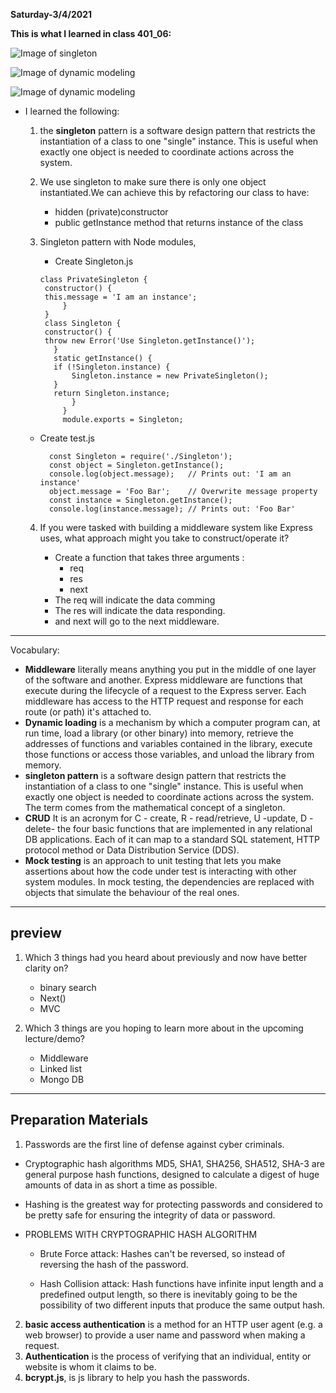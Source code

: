 **Saturday-3/4/2021**

**This is what I learned in class 401_06:**

![Image of singleton](https://girlsincode.com/wp-content/uploads/2020/03/javascript-design-patterns-singleton-and-modules-500x534.jpeg)

![Image of dynamic modeling](https://miro.medium.com/max/760/1*BP6_vVHwGC6Q403DdIn2UQ.png)

![Image of dynamic modeling](https://www.ilantus.com/wp-content/uploads/2019/07/authentication-vs-authorization1-thegem-blog-default.png)

* I learned the following:

  1.  the **singleton** pattern is a software design pattern that restricts the instantiation of a class to one "single" instance. This is useful when exactly one object is needed to coordinate actions across the system.
  2.  We use singleton to make sure there is only one object instantiated.We can achieve this by refactoring our class to have:
      - hidden (private)constructor
      - public getInstance method that returns instance of the class 

  3. Singleton pattern with Node modules,
   
        - Create Singleton.js

         class PrivateSingleton {
          constructor() {
          this.message = 'I am an instance';
              }
          }
          class Singleton {
          constructor() {
          throw new Error('Use Singleton.getInstance()');
            }
            static getInstance() {
            if (!Singleton.instance) {
                Singleton.instance = new PrivateSingleton();
            }
            return Singleton.instance;
                }
              }
              module.exports = Singleton;

    - Create test.js


            const Singleton = require('./Singleton');
            const object = Singleton.getInstance(); 
            console.log(object.message);   // Prints out: 'I am an instance'
            object.message = 'Foo Bar';    // Overwrite message property
            const instance = Singleton.getInstance();
            console.log(instance.message); // Prints out: 'Foo Bar'

  4. If you were tasked with building a middleware system like Express uses, what approach might you take to construct/operate it?

      - Create a function that takes three arguments :
          - req
          - res
          - next
      - The req will indicate the data comming
      - The res will indicate the data responding.
      - and next will go to the next middleware.

-------------------------------
Vocabulary:

  - **Middleware** literally means anything you put in the middle of one layer of the software and another. Express middleware are functions that execute during the lifecycle of a request to the Express server. Each middleware has access to the HTTP request and response for each route (or path) it's attached to.
  - **Dynamic loading** is a mechanism by which a computer program can, at run time, load a library (or other binary) into memory, retrieve the addresses of functions and variables contained in the library, execute those functions or access those variables, and unload the library from memory.
  - **singleton pattern** is a software design pattern that restricts the instantiation of a class to one "single" instance. This is useful when exactly one object is needed to coordinate actions across the system. The term comes from the mathematical concept of a singleton.
  - **CRUD** It is an acronym for C - create, R - read/retrieve, U -update, D - delete- the four basic functions that are implemented in any relational DB applications. Each of it can map to a standard SQL statement, HTTP protocol method or Data Distribution Service (DDS).
  - **Mock testing** is an approach to unit testing that lets you make assertions about how the code under test is interacting with other system modules. In mock testing, the dependencies are replaced with objects that simulate the behaviour of the real ones.

--------------------------
## preview

  1. Which 3 things had you heard about previously and now have better clarity on?

      - binary search
      - Next()
      - MVC

  2. Which 3 things are you hoping to learn more about in the upcoming lecture/demo?

      - Middleware
      - Linked list
      - Mongo DB

----------------------
## Preparation Materials

1. Passwords are the first line of defense against cyber criminals.
- Cryptographic hash algorithms MD5, SHA1, SHA256, SHA512, SHA-3 are general purpose hash functions, designed to calculate a digest of huge amounts of data in as short a time as possible.
- Hashing is the greatest way for protecting passwords and considered to be pretty safe for ensuring the integrity of data or password.

- PROBLEMS WITH CRYPTOGRAPHIC HASH ALGORITHM
  
    - Brute Force attack: Hashes can't be reversed, so instead of reversing the hash of the password.

    - Hash Collision attack: Hash functions have infinite input length and a predefined output length, so there is inevitably going to be the possibility of two different inputs that produce the same output hash.

2.  **basic access authentication** is a method for an HTTP user agent (e.g. a web browser) to provide a user name and password when making a request.
3.  **Authentication** is the process of verifying that an individual, entity or website is whom it claims to be.
4.  **bcrypt.js**, is js library to help you hash the passwords.
